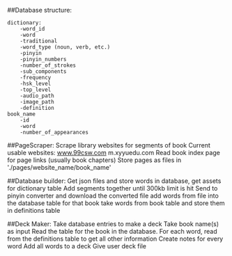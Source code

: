 ##Database structure:

    dictionary:
        -word_id
        -word
        -traditional
        -word_type (noun, verb, etc.)
        -pinyin
        -pinyin_numbers
        -number_of_strokes
        -sub_components
        -frequency
        -hsk_level
        -top_level
        -audio_path
        -image_path
        -definition
    book_name
        -id
        -word
        -number_of_appearances


##PageScraper: Scrape library websites for segments of book
    Current usable websites:
        www.99csw.com
        m.xyyuedu.com
    Read book index page for page links (usually book chapters)
    Store pages as files in './pages/website_name/book_name'

##Database builder: Get json files and store words in database, get assets for dictionary table
    Add segments together until 300kb limit is hit
    Send to pinyin converter and download the converted file
    add words from file into the database table for that book
    take words from book table and store them in definitions table

##Deck Maker: Take database entries to make a deck
    Take book name(s) as input
    Read the table for the book in the database.
    For each word, read from the definitions table to get all other information
    Create notes for every word
    Add all words to a deck
    Give user deck file


